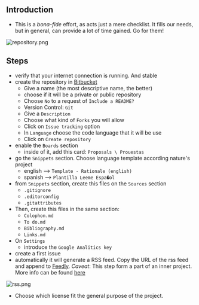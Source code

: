 ## Introduction
* This is a _bona-fide_ effort, as acts just a mere checklist. It fills our needs, but in general, can provide a lot of time gained. Go for them!

![repository.png](https://bitbucket.org/repo/ekyaeEE/images/1818504507-repository.png)

## Steps
* verify that your internet connection is running. And stable
* create the repository in [Bitbucket](https://bitbucket.org/)
    - Give a name (the most descriptive name, the better)
    - choose if it will be a private or public repository
    - Choose `No` to a request of `Include a README?`
    - Version Control: `Git`
    - Give a `Description`
    - Choose what kind of `Forks` you will allow
    - Click on `Issue tracking` option
    - In `Language` choose the code language that it will be use
    - Click on `Create repository`
* enable the `Boards` section
    - inside of it, add this card: `Proposals \ Prouestas`
* go the `Snippets` section. Choose language template according nature's project 
    - english  --> `Template - Rationale (english)`
    - spanish --> `Plantilla Leeme Espa�ol`
* from `Snippets` section, create this files on the `Sources` section
    - `.gitignore`
    - `.editorconfig`
    - `.gitattributes`
* Then, create this files in the same section:
    - `Colophon.md`
    - `To do.md`
    - `Bibliography.md`
    - `Links.md`
* On `Settings`
    - introduce the `Google Analitics key`
* create a first issue
* automatically it will generate a RSS feed. Copy the URL of the rss feed and append to [Feedly](feedly.com). _Caveat_: This step form a part of an inner project. More info can be found [here](https://bitbucket.org/imhicihu/rss-feeds-self-tracking-control-of-repositories/overview)

![rss.png](https://bitbucket.org/repo/AgG5e6d/images/2187833784-rss.png)

* Choose which license fit the general purpose of the project.  

